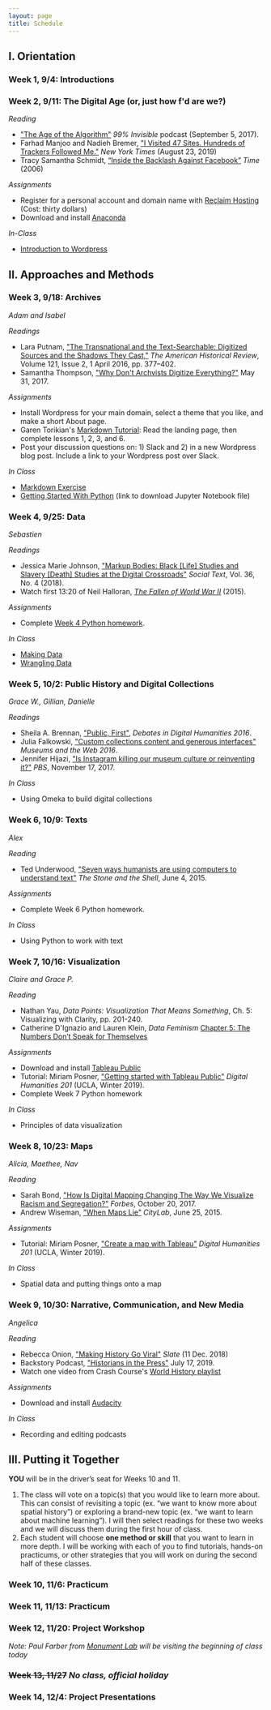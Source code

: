 ```yaml
---
layout: page
title: Schedule
---
```


## I. Orientation

### Week 1, 9/4: Introductions

### Week 2, 9/11: The Digital Age (or, just how f'd are we?)

_Reading_
- ["The Age of the Algorithm"](https://99percentinvisible.org/episode/the-age-of-the-algorithm/) *99% Invisible* podcast (September 5, 2017).
- Farhad Manjoo and Nadieh Bremer, ["I Visited 47 Sites. Hundreds
of Trackers Followed Me."](https://www.nytimes.com/interactive/2019/08/23/opinion/data-internet-privacy-tracking.html) *New York Times* (August 23, 2019)
- Tracy Samantha Schmidt, [“Inside the Backlash Against Facebook”](http://content.time.com/time/nation/article/0,8599,1532225,00.html) *Time* (2006)

_Assignments_
- Register for a personal account and domain name with [Reclaim Hosting](https://reclaimhosting.com/pricing/) (Cost: thirty dollars)
- Download and install [Anaconda](https://docs.anaconda.com/anaconda/install/)

_In-Class_
- [Introduction to Wordpress]({{site.baseurl}}/week-02/week-02-wordpress)

## II. Approaches and Methods

### Week 3, 9/18: Archives

*Adam and Isabel*

_Readings_
- Lara Putnam, ["The Transnational and the Text-Searchable: Digitized Sources and the Shadows They Cast,"](https://doi.org/10.1093/ahr/121.2.377) *The American Historical Review*, Volume 121, Issue 2, 1 April 2016, pp. 377–402.
- Samantha Thompson, ["Why Don't Archvists Digitize Everything?"](https://peelarchivesblog.com/2017/05/31/why-dont-archivists-digitize-everything/) May 31, 2017.

_Assignments_
- Install Wordpress for your main domain, select a theme that you like, and make a short About page. 
- Garen Torikian's [Markdown Tutorial](https://www.markdowntutorial.com/): Read the landing page, then complete lessons 1, 2, 3, and 6.
- Post your discussion questions on: 1) Slack and 2) in a new Wordpress blog post. Include a link to your Wordpress post over Slack. 

_In Class_ 
- [Markdown Exercise]({{site.baseurl}}/week-03/week-03-markdown)
- [Getting Started With Python]({{site.baseurl}}/week-03/week-03-getting-started-with-python.ipynb) (link to download Jupyter Notebook file)

### Week 4, 9/25: Data

*Sebastien*

_Readings_
- Jessica Marie Johnson, ["Markup Bodies: Black [Life] Studies and Slavery [Death] Studies at the Digital Crossroads"](https://doi.org/10.1215/01642472-7145658) *Social Text*, Vol. 36, No. 4 (2018).
- Watch first 13:20 of Neil Halloran, [*The Fallen of World War II*](http://www.fallen.io/ww2/) (2015).

_Assignments_
- Complete [Week 4 Python homework]({{site.baseurl}}/homework/week-04-homework).

_In Class_
- [Making Data]({{site.baseurl}}/week-04/week-04-making-data)
- [Wrangling Data]({{site.baseurl}}/week-04/week-04-data-wrangling.ipynb)
 
### Week 5, 10/2: Public History and Digital Collections

*Grace W., Gillian, Danielle*

_Readings_
- Sheila A. Brennan, ["Public, First"](http://dhdebates.gc.cuny.edu/debates/text/83), *Debates in Digital Humanities 2016*.
- Julia Falkowski, ["Custom collections content and generous interfaces"](https://mw2016.museumsandtheweb.com/paper/custom-collections-content-and-generous-interfaces/) *Museums and the Web 2016*.
- Jennifer Hijazi, ["Is Instagram killing our museum culture or reinventing it?"](https://www.pbs.org/newshour/arts/is-instagram-killing-our-museum-culture-or-reinventing-it?) *PBS*, November 17, 2017.

_In Class_
- Using Omeka to build digital collections

### Week 6, 10/9: Texts

*Alex*

_Reading_
- Ted Underwood, ["Seven ways humanists are using computers to understand text"](https://tedunderwood.com/2015/06/04/seven-ways-humanists-are-using-computers-to-understand-text/) *The Stone and the Shell*, June 4, 2015.

_Assignments_
- Complete Week 6 Python homework.

_In Class_
- Using Python to work with text

### Week 7, 10/16: Visualization

*Claire and Grace P.*

_Reading_
- Nathan Yau, *Data Points: Visualization That Means Something*, Ch. 5: Visualizing with Clarity, pp. 201-240.
- Catherine D'Ignazio and Lauren Klein, *Data Feminism* [Chapter 5: The Numbers Don’t Speak for Themselves](https://bookbook.pubpub.org/pub/6ui5n4vo)

_Assignments_
- Download and install [Tableau Public](https://public.tableau.com/en-us/s/)
- Tutorial: Miriam Posner, ["Getting started with Tableau Public"](http://miriamposner.com/classes/dh201w19/tutorials-guides/data-visualization/getting-started-with-tableau-public/) *Digital Humanities 201* (UCLA, Winter 2019).
- Complete Week 7 Python homework

_In Class_
- Principles of data visualization 

### Week 8, 10/23: Maps 

*Alicia, Maethee, Nav*

_Reading_
- Sarah Bond, ["How Is Digital Mapping Changing The Way We Visualize Racism and Segregation?"](https://www.forbes.com/sites/drsarahbond/2017/10/20/how-is-digital-mapping-changing-the-way-we-visualize-racism-and-segregation/) *Forbes*, October 20, 2017.
- Andrew Wiseman, ["When Maps Lie"](https://www.citylab.com/design/2015/06/when-maps-lie/396761/) *CityLab*, June 25, 2015. 

_Assignments_
- Tutorial: Miriam Posner, ["Create a map with Tableau"](http://miriamposner.com/classes/dh201w19/tutorials-guides/mapping/create-a-map-with-tableau/) *Digital Humanities 201* (UCLA, Winter 2019).

_In Class_
- Spatial data and putting things onto a map

### Week 9, 10/30: Narrative, Communication, and New Media

*Angelica*

_Reading_
- Rebecca Onion, ["Making History Go Viral"](https://slate.com/news-and-politics/2018/12/twitter-history-viral-threads-2018.html) *Slate* (11 Dec. 2018)
- Backstory Podcast, ["Historians in the Press"](https://www.backstoryradio.org/shows/historians-in-the-press/) July 17, 2019.
- Watch one video from Crash Course's [World History playlist](https://www.youtube.com/playlist?list=PLBDA2E52FB1EF80C9)

_Assignments_
- Download and install [Audacity](https://www.audacityteam.org/)

_In Class_
- Recording and editing podcasts

## III. Putting it Together

**YOU** will be in the driver’s seat for Weeks 10 and 11.
1. The class will vote on a topic(s) that you would like to learn more about. This can consist of revisiting a topic (ex. “we want to know more about spatial history”) or exploring a brand-new topic (ex. “we want to learn about machine learning”). I will then select readings for these two weeks and we will discuss them during the first hour of class.
2. Each student will choose **one method or skill** that you want to learn in more depth. I will be working with each of you to find tutorials, hands-on practicums, or other strategies that you will work on during the second half of these classes.

### Week 10, 11/6: Practicum

### Week 11, 11/13: Practicum

### Week 12, 11/20: Project Workshop
*Note: Paul Farber from [Monument Lab](https://monumentlab.com/) will be visiting the beginning of class today*

### ~~Week 13, 11/27~~ *No class, official holiday*

### Week 14, 12/4: Project Presentations